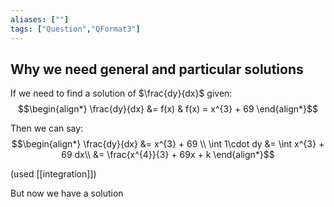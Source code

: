 ```yaml
---
aliases: [""]
tags: ["Question","QFormat3"]
---
```


#### 
## Why we need general and particular solutions

If we need to find a solution of $\frac{dy}{dx}$ given:
$$\begin{align*}
\frac{dy}{dx} &= f(x) & f(x) = x^{3} + 69 
\end{align*}$$

Then we can say:
$$\begin{align*}
\frac{dy}{dx} &= x^{3} + 69 \\
\int 1\cdot dy &= \int x^{3} + 69 dx\\
&=  \frac{x^{4}}{3} + 69x + k
\end{align*}$$

(used [[integration]])

But now we have a solution
